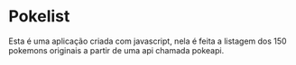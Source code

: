 # Pokelist
<p>Esta é uma aplicação criada com javascript, nela é feita a listagem dos 150 pokemons originais a partir de uma api chamada pokeapi.</p>
